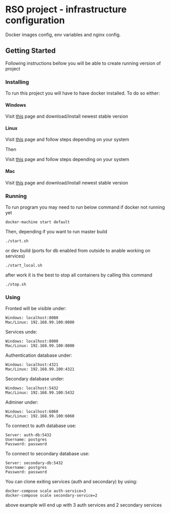 # RSO project - infrastructure configuration

Docker images config, env variables and nginx config.

## Getting Started

Following instructions bellow you will be able to create running version of project

### Installing

To run this project you will have to have docker installed. To do so either: 

#### Windows

Visit [this](https://docs.docker.com/docker-for-windows/install/) page and download/install newest stable version

#### Linux

Visit [this](https://docs.docker.com/install/) page and follow steps depending on your system

Then

Visit [this](https://docs.docker.com/compose/install/) page and follow steps depending on your system


#### Mac

Visit [this](https://docs.docker.com/docker-for-mac/install/) page and download/install newest stable version

### Running

To run program you may need to run below command if docker not running yet

```
docker-machine start default
```

Then, depending if you want to run master build

```
./start.sh
```

or dev build (ports for db enabled from outside to anable working on services)

```
./start_local.sh
```

after work it is the best to stop all containers by calling this command

```
./stop.sh
```

### Using

Fronted will be visible under:

```
Windows: localhost:8080
Mac/Linux: 192.168.99.100:8080
```

Services unde:

```
Windows: localhost:8000
Mac/Linux: 192.168.99.100:8000
```

Authentication database under:

```
Windows: localhost:4321
Mac/Linux: 192.168.99.100:4321
```

Secondary database under:

```
Windows: localhost:5432
Mac/Linux: 192.168.99.100:5432
```

Adminer under:

```
Windows: localhost:6060
Mac/Linux: 192.168.99.100:6060
```

To connect to auth database use: 

```
Server: auth-db:5432
Username: postgres
Password: password
```

To connect to secondary database use: 

```
Server: secondary-db:5432
Username: postgres
Password: password
```

You can clone exiting services (auth and secondary) by using: 

```
docker-compose scale auth-service=3
docker-compose scale secondary-service=2
```

above example will end up with 3 auth services and 2 secondary services 
